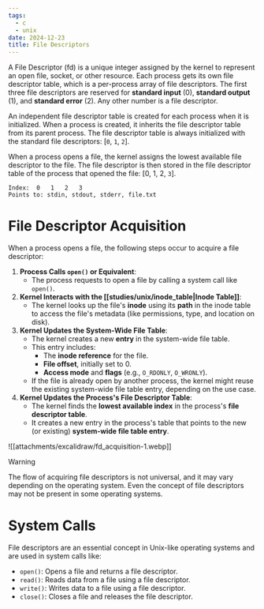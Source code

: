 ```yaml
---
tags:
  - c
  - unix
date: 2024-12-23
title: File Descriptors
---
```


A File Descriptor (fd) is a unique integer assigned by the kernel to represent an open file, socket, or other resource. Each process gets its own file descriptor table, which is a per-process array of file descriptors. The first three file descriptors are reserved for **standard input** (0), **standard output** (1), and **standard error** (2). Any other number is a file descriptor.

An independent file descriptor table is created for each process when it is initialized. When a process is created, it inherits the file descriptor table from its parent process. The file descriptor table is always initialized with the standard file descriptors: [`0`, `1`, `2`].

When a process opens a file, the kernel assigns the lowest available file descriptor to the file. The file descriptor is then stored in the file descriptor table of the process that opened the file: [0, 1, 2, `3`].

```
Index:  0   1   2   3
Points to: stdin, stdout, stderr, file.txt
```

# File Descriptor Acquisition

When a process opens a file, the following steps occur to acquire a file descriptor:

1. **Process Calls `open()` or Equivalent**:
   - The process requests to open a file by calling a system call like `open()`.
2. **Kernel Interacts with the [[studies/unix/inode_table|Inode Table]]**: 
   - The kernel looks up the file's **inode** using its **path** in the inode table to access the file's metadata (like permissions, type, and location on disk).
3. **Kernel Updates the System-Wide File Table**:
   - The kernel creates a new **entry** in the system-wide file table.
   - This entry includes:
     - The **inode reference** for the file.
     - **File offset**, initially set to 0.
     - **Access mode** and **flags** (e.g., `O_RDONLY`, `O_WRONLY`).
   - If the file is already open by another process, the kernel might reuse the existing system-wide file table entry, depending on the use case.
3. **Kernel Updates the Process's File Descriptor Table**:
   - The kernel finds the **lowest available index** in the process's **file descriptor table**.
   - It creates a new entry in the process's table that points to the new (or existing) **system-wide file table entry**.

![[attachments/excalidraw/fd_acquisition-1.webp]]

> [!warning]
> The flow of acquiring file descriptors is not universal, and it may vary depending on the operating system. Even the concept of file descriptors may not be present in some operating systems.

# System Calls

File descriptors are an essential concept in Unix-like operating systems and are used in system calls like:

- `open()`: Opens a file and returns a file descriptor.
- `read()`: Reads data from a file using a file descriptor.
- `write()`: Writes data to a file using a file descriptor.
- `close()`: Closes a file and releases the file descriptor.

